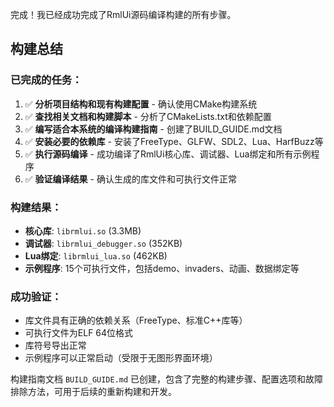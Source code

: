 完成！我已经成功完成了RmlUi源码编译构建的所有步骤。

## 构建总结

### 已完成的任务：
1. ✅ **分析项目结构和现有构建配置** - 确认使用CMake构建系统
2. ✅ **查找相关文档和构建脚本** - 分析了CMakeLists.txt和依赖配置
3. ✅ **编写适合本系统的编译构建指南** - 创建了BUILD_GUIDE.md文档
4. ✅ **安装必要的依赖库** - 安装了FreeType、GLFW、SDL2、Lua、HarfBuzz等
5. ✅ **执行源码编译** - 成功编译了RmlUi核心库、调试器、Lua绑定和所有示例程序
6. ✅ **验证编译结果** - 确认生成的库文件和可执行文件正常

### 构建结果：
- **核心库**: `librmlui.so` (3.3MB)
- **调试器**: `librmlui_debugger.so` (352KB)
- **Lua绑定**: `librmlui_lua.so` (462KB)
- **示例程序**: 15个可执行文件，包括demo、invaders、动画、数据绑定等

### 成功验证：
- 库文件具有正确的依赖关系（FreeType、标准C++库等）
- 可执行文件为ELF 64位格式
- 库符号导出正常
- 示例程序可以正常启动（受限于无图形界面环境）

构建指南文档 `BUILD_GUIDE.md` 已创建，包含了完整的构建步骤、配置选项和故障排除方法，可用于后续的重新构建和开发。
